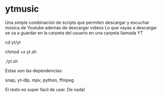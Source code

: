 # ytmusic
Una simple combinación de scripts que permiten descargar y escuchar música de Youtube además de descargar videos
Lo que vayas a descargar se va a guardar en la carpeta del usuario en una carpeta llamada YT

cd yt/yt


chmod +x yt.sh


./yt.sh

Estas son las dependencias:

snap, yt-dlp, mpv, python, ffmpeg

El resto es super facil de usar. De nada!
